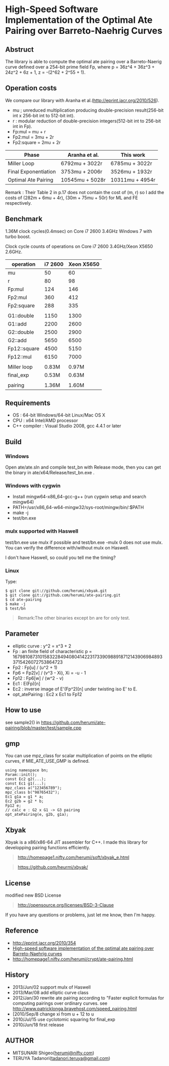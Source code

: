 
High-Speed Software Implementation of the Optimal Ate Pairing over Barreto-Naehrig Curves
=============

Abstruct
-------------

The library is able to compute the optimal ate pairing over a Barreto-Naerig curve defined over a 254-bit prime field Fp,
where p = 36z^4 + 36z^3 + 24z^2 + 6z + 1, z = -(2^62 + 2^55 + 1).

Operation costs
-------------

We compare our library with Aranha et al.(http://eprint.iacr.org/2010/526).

* mu ; unreduced multiplication producing double-precision result(256-bit int x 256-bit int to 512-bit int).
* r : modular reduction of double-precision integers(512-bit int to 256-bit int in Fp).
* Fp:mul = mu + r
* Fp2:mul = 3mu + 2r
* Fp2:square = 2mu + 2r


Phase               | Aranha et al. | This work
--------------------|---------------|---------------
Miller Loop         | 6792mu + 3022r| 6785mu + 3022r
Final Exponentiation| 3753mu + 2006r| 3526mu + 1932r
Optimal Ate Pairing |10545mu + 5028r|10311mu + 4954r

Remark : Their Table 2 in p.17 does not contain the cost of (m, r) so
I add the costs of (282m + 6mu + 4r), (30m + 75mu + 50r) for ML and FE respectively.

Benchmark
-------------

1.36M clock cycles(0.4msec) on Core i7 2600 3.4GHz Windows 7 with turbo boost.

Clock cycle counts of operations on Core i7 2600 3.4GHz/Xeon X5650 2.6GHz.

operation   | i7 2600|Xeon X5650
------------|--------|----------
mu          | 50     |60
r           | 80     |98
Fp:mul      |124     |146
Fp2:mul     |360     |412
Fp2:square  |288     |335
            |        |
G1::double  |1150    |1300
G1::add     |2200    |2600
G2::double  |2500    |2900
G2::add     |5650    |6500
Fp12::square|4500    |5150
Fp12::mul   |6150    |7000
            |        |
Miller loop |0.83M   |0.97M
final_exp   |0.53M   |0.63M
            |        |
pairing     |1.36M   |1.60M

Requirements
-------------

* OS : 64-bit Windows/64-bit Linux/Mac OS X
* CPU : x64 Intel/AMD processor
* C++ compiler : Visual Studio 2008, gcc 4.4.1 or later

Build
-------------

### Windows

Open ate/ate.sln and compile test_bn with Release mode,
then you can get the binary in ate/x64/Release/test_bn.exe .

### Windows with cygwin

* Install mingw64-x86_64-gcc-g++ (run cygwin setup and search mingw64)
* PATH=/usr/x86_64-w64-mingw32/sys-root/mingw/bin/:$PATH
* make -j
* test/bn.exe

### mulx supported with Haswell

test/bn.exe use mulx if possible and test/bn.exe -mulx 0 does not use mulx.
You can verify the difference with/without mulx on Haswell.

I don't have Haswell, so could you tell me the timing?

### Linux

Type:

    $ git clone git://github.com/herumi/xbyak.git
    $ git clone git://github.com/herumi/ate-pairing.git
    $ cd ate-pairing
    $ make -j
    $ test/bn

>Remark:The other binaries except bn are for only test.

Parameter
-------------
* elliptic curve : y^2 = x^3 + 2
* Fp : an finite field of characteristic p = 16798108731015832284940804142231733909889187121439069848933715426072753864723
* Fp2 : Fp[u] / (u^2 + 1)
* Fp6 = Fp2[v] / (v^3 - Xi), Xi = -u - 1
* Fp12 : Fp6[w] / (w^2 - v)
* Ec1 : E(Fp)[n]
* Ec2 : inverse image of E'(Fp^2)[n] under twisting iso E' to E.
* opt_atePairing : Ec2 x Ec1 to Fp12

How to use
-------------

see sample2() in https://github.com/herumi/ate-pairing/blob/master/test/sample.cpp

gmp
-------------
You can use mpz_class for scalar multiplication of points on the elliptic curves,
if MIE_ATE_USE_GMP is defined.

    using namespace bn;
    Param::init();
    const Ec2 g2(...);
    const Ec1 g1(...);
    mpz_class a("123456789");
    mpz_class b("98765432");
    Ec1 g1a = g1 * a;
    Ec2 g2b = g2 * b;
    Fp12 e;
    // calc e : G2 x G1 -> G3 pairing
    opt_atePairing(e, g2b, g1a);


Xbyak
-------------

Xbyak is a x86/x86-64 JIT assembler for C++.
I made this library for developping pairing functions efficiently.

>http://homepage1.nifty.com/herumi/soft/xbyak_e.html

>https://github.com/heurmi/xbyak/

License
-------------

modified new BSD License

>http://opensource.org/licenses/BSD-3-Clause

If you have any questions or problems, just let me know, then I'm happy.

Reference
-------------

* http://eprint.iacr.org/2010/354
* [High-speed software implementation of the optimal ate pairing over Barreto-Naehrig curves](http://dl.acm.org/citation.cfm?id=1948969)
* http://homepage1.nifty.com/herumi/crypt/ate-pairing.html

History
-------------
* 2013/Jun/02 support mulx of Haswell
* 2013/Mar/08 add elliptic curve class
* 2012/Jan/30 rewrite ate pairing according to
  "Faster explicit formulas for computing pairings over ordinary curves.
  see http://www.patricklonga.bravehost.com/speed_pairing.html
* [2010/Sep/8 change xi from u + 12 to u
* 2010/Jul/15 use cyclotomic squaring for final_exp
* 2010/Jun/18 first release

AUTHOR
-------------

* MITSUNARI Shigeo(herumi@nifty.com)
* TERUYA Tadanori(tadanori.teruya@gmail.com)
